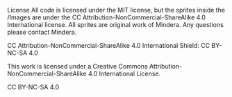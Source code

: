 License
All code is licensed under the MIT license, but the sprites inside the /Images are under the CC Attribution-NonCommercial-ShareAlike 4.0 International license. All sprites are original work of Mindera. Any questions please contact Mindera.

CC Attribution-NonCommercial-ShareAlike 4.0 International
Shield: CC BY-NC-SA 4.0

This work is licensed under a Creative Commons Attribution-NonCommercial-ShareAlike 4.0 International License.

CC BY-NC-SA 4.0
